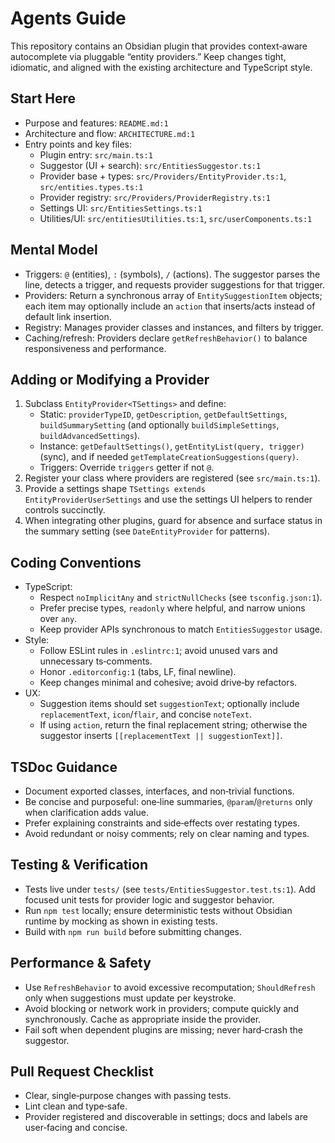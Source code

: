 # Agents Guide

This repository contains an Obsidian plugin that provides context‑aware autocomplete via pluggable “entity providers.” Keep changes tight, idiomatic, and aligned with the existing architecture and TypeScript style.

## Start Here
- Purpose and features: `README.md:1`
- Architecture and flow: `ARCHITECTURE.md:1`
- Entry points and key files:
  - Plugin entry: `src/main.ts:1`
  - Suggestor (UI + search): `src/EntitiesSuggestor.ts:1`
  - Provider base + types: `src/Providers/EntityProvider.ts:1`, `src/entities.types.ts:1`
  - Provider registry: `src/Providers/ProviderRegistry.ts:1`
  - Settings UI: `src/EntitiesSettings.ts:1`
  - Utilities/UI: `src/entitiesUtilities.ts:1`, `src/userComponents.ts:1`

## Mental Model
- Triggers: `@` (entities), `:` (symbols), `/` (actions). The suggestor parses the line, detects a trigger, and requests provider suggestions for that trigger.
- Providers: Return a synchronous array of `EntitySuggestionItem` objects; each item may optionally include an `action` that inserts/acts instead of default link insertion.
- Registry: Manages provider classes and instances, and filters by trigger.
- Caching/refresh: Providers declare `getRefreshBehavior()` to balance responsiveness and performance.

## Adding or Modifying a Provider
1. Subclass `EntityProvider<TSettings>` and define:
   - Static: `providerTypeID`, `getDescription`, `getDefaultSettings`, `buildSummarySetting` (and optionally `buildSimpleSettings`, `buildAdvancedSettings`).
   - Instance: `getDefaultSettings()`, `getEntityList(query, trigger)` (sync), and if needed `getTemplateCreationSuggestions(query)`.
   - Triggers: Override `triggers` getter if not `@`.
2. Register your class where providers are registered (see `src/main.ts:1`).
3. Provide a settings shape `TSettings extends EntityProviderUserSettings` and use the settings UI helpers to render controls succinctly.
4. When integrating other plugins, guard for absence and surface status in the summary setting (see `DateEntityProvider` for patterns).

## Coding Conventions
- TypeScript:
  - Respect `noImplicitAny` and `strictNullChecks` (see `tsconfig.json:1`).
  - Prefer precise types, `readonly` where helpful, and narrow unions over `any`.
  - Keep provider APIs synchronous to match `EntitiesSuggestor` usage.
- Style:
  - Follow ESLint rules in `.eslintrc:1`; avoid unused vars and unnecessary ts‑comments.
  - Honor `.editorconfig:1` (tabs, LF, final newline).
  - Keep changes minimal and cohesive; avoid drive‑by refactors.
- UX:
  - Suggestion items should set `suggestionText`; optionally include `replacementText`, `icon`/`flair`, and concise `noteText`.
  - If using `action`, return the final replacement string; otherwise the suggestor inserts `[[replacementText || suggestionText]]`.

## TSDoc Guidance
- Document exported classes, interfaces, and non‑trivial functions.
- Be concise and purposeful: one‑line summaries, `@param`/`@returns` only when clarification adds value.
- Prefer explaining constraints and side‑effects over restating types.
- Avoid redundant or noisy comments; rely on clear naming and types.

## Testing & Verification
- Tests live under `tests/` (see `tests/EntitiesSuggestor.test.ts:1`). Add focused unit tests for provider logic and suggestor behavior.
- Run `npm test` locally; ensure deterministic tests without Obsidian runtime by mocking as shown in existing tests.
- Build with `npm run build` before submitting changes.

## Performance & Safety
- Use `RefreshBehavior` to avoid excessive recomputation; `ShouldRefresh` only when suggestions must update per keystroke.
- Avoid blocking or network work in providers; compute quickly and synchronously. Cache as appropriate inside the provider.
- Fail soft when dependent plugins are missing; never hard‑crash the suggestor.

## Pull Request Checklist
- Clear, single‑purpose changes with passing tests.
- Lint clean and type‑safe.
- Provider registered and discoverable in settings; docs and labels are user‑facing and concise.

